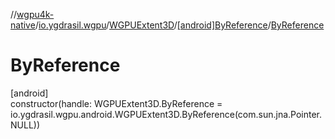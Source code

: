 //[wgpu4k-native](../../../../index.md)/[io.ygdrasil.wgpu](../../index.md)/[WGPUExtent3D](../index.md)/[[android]ByReference](index.md)/[ByReference](-by-reference.md)

# ByReference

[android]\
constructor(handle: WGPUExtent3D.ByReference = io.ygdrasil.wgpu.android.WGPUExtent3D.ByReference(com.sun.jna.Pointer.NULL))